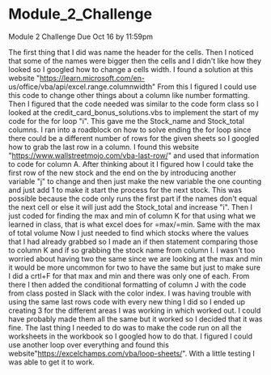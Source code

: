 # Module_2_Challenge
Module 2 Challenge Due Oct 16 by 11:59pm


The first thing that I did was name the header for the cells.
Then I noticed that some of the names were bigger then the cells and I didn't like how they looked so I googled how to change a cells width. I found a solution at this website "https://learn.microsoft.com/en-  us/office/vba/api/excel.range.columnwidth"
From this I figured I could use this code to change other things about a column like number formatting.
Then I figured that the code needed was similar to the code form class so I looked at the credit_card_bonus_solutions.vbs to implement the start of my code for the for loop "i". This gave me the Stock_name and Stock_total columns.
I ran into a roadblock on how to solve ending the for loop since there could be a different number of rows for the given sheets so I googled how to grab the last row in a column. I found this website "https://www.wallstreetmojo.com/vba-last-row/" and used that information to code for column A.
After thinking about it I figured how I could take the first row <open> of the new stock and the end on the <close> by introducing another variable "j" to change and then just make the new variable the one counting and just add 1 to make it start the process for the next stock. This was possible because the code only runs the first part if the names don't equal the next cell or else it will just add the Stock_total and increase "i".
Then I just coded for finding the max and min of column K for that using what we learned in class, that is what excel does for =max/=min. Same with the max of total volume
Now I just needed to find which stocks where the values that I had already grabbed so I made an if then statement comparing those to column K and if so grabbing the stock name from column I. I wasn't too worried about having two the same since we are looking at the max and min it would be more uncommon for two to have the same but just to make sure I did a crtl+F for that max and min and there was only one of each.
From there I then added the conditional formatting of column J with the code from class posted in Slack with the color index.
I was having trouble with using the same last rows code with every new thing I did so I ended up creating 3 for the different areas I was working in which worked out. I could have probably made them all the same but it worked so I decided that it was fine.
The last thing I needed to do was to make the code run on all the worksheets in the workbook so I googled how to do that. I figured I could use another loop over everything and found this website"https://excelchamps.com/vba/loop-sheets/". With a little testing I was able to get it to work.
